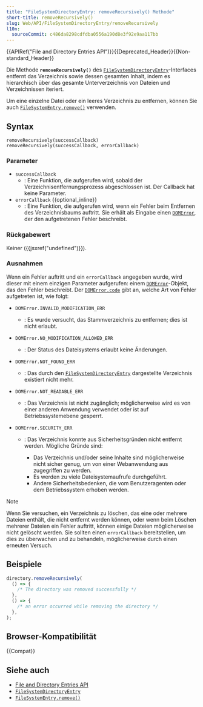 ```yaml
---
title: "FileSystemDirectoryEntry: removeRecursively() Methode"
short-title: removeRecursively()
slug: Web/API/FileSystemDirectoryEntry/removeRecursively
l10n:
  sourceCommit: c486da8298cdfdba0556a190d8e3f92e9aa117bb
---
```


{{APIRef("File and Directory Entries API")}}{{Deprecated_Header}}{{Non-standard_Header}}

Die Methode **`removeRecursively()`** des [`FileSystemDirectoryEntry`](/de/docs/Web/API/FileSystemDirectoryEntry)-Interfaces entfernt das Verzeichnis sowie dessen gesamten Inhalt, indem es hierarchisch über das gesamte Unterverzeichnis von Dateien und Verzeichnissen iteriert.

Um eine einzelne Datei oder ein leeres Verzeichnis zu entfernen, können Sie auch [`FileSystemEntry.remove()`](/de/docs/Web/API/FileSystemEntry/remove) verwenden.

## Syntax

```js-nolint
removeRecursively(successCallback)
removeRecursively(successCallback, errorCallback)
```

### Parameter

- `successCallback`
  - : Eine Funktion, die aufgerufen wird, sobald der Verzeichnisentfernungsprozess abgeschlossen ist. Der Callback hat keine Parameter.
- `errorCallback` {{optional_inline}}
  - : Eine Funktion, die aufgerufen wird, wenn ein Fehler beim Entfernen des Verzeichnisbaums auftritt. Sie erhält als Eingabe einen [`DOMError`](/de/docs/Web/API/DOMError), der den aufgetretenen Fehler beschreibt.

### Rückgabewert

Keiner ({{jsxref("undefined")}}).

### Ausnahmen

Wenn ein Fehler auftritt und ein `errorCallback` angegeben wurde, wird dieser mit einem einzigen Parameter aufgerufen: einem [`DOMError`](/de/docs/Web/API/DOMError)-Objekt, das den Fehler beschreibt. Der [`DOMError.code`](/de/docs/Web/API/DOMError/code) gibt an, welche Art von Fehler aufgetreten ist, wie folgt:

- `DOMError.INVALID_MODIFICATION_ERR`
  - : Es wurde versucht, das Stammverzeichnis zu entfernen; dies ist nicht erlaubt.
- `DOMError.NO_MODIFICATION_ALLOWED_ERR`
  - : Der Status des Dateisystems erlaubt keine Änderungen.
- `DOMError.NOT_FOUND_ERR`
  - : Das durch den [`FileSystemDirectoryEntry`](/de/docs/Web/API/FileSystemDirectoryEntry) dargestellte Verzeichnis existiert nicht mehr.
- `DOMError.NOT_READABLE_ERR`
  - : Das Verzeichnis ist nicht zugänglich; möglicherweise wird es von einer anderen Anwendung verwendet oder ist auf Betriebssystemebene gesperrt.
- `DOMError.SECURITY_ERR`

  - : Das Verzeichnis konnte aus Sicherheitsgründen nicht entfernt werden. Mögliche Gründe sind:

    - Das Verzeichnis und/oder seine Inhalte sind möglicherweise nicht sicher genug, um von einer Webanwendung aus zugegriffen zu werden.
    - Es werden zu viele Dateisystemaufrufe durchgeführt.
    - Andere Sicherheitsbedenken, die vom Benutzeragenten oder dem Betriebssystem erhoben werden.

> [!NOTE]
> Wenn Sie versuchen, ein Verzeichnis zu löschen, das eine oder mehrere Dateien enthält, die nicht entfernt werden können, oder wenn beim Löschen mehrerer Dateien ein Fehler auftritt, können einige Dateien möglicherweise nicht gelöscht werden. Sie sollten einen `errorCallback` bereitstellen, um dies zu überwachen und zu behandeln, möglicherweise durch einen erneuten Versuch.

## Beispiele

```js
directory.removeRecursively(
  () => {
    /* The directory was removed successfully */
  },
  () => {
    /* an error occurred while removing the directory */
  },
);
```

## Browser-Kompatibilität

{{Compat}}

## Siehe auch

- [File and Directory Entries API](/de/docs/Web/API/File_and_Directory_Entries_API)
- [`FileSystemDirectoryEntry`](/de/docs/Web/API/FileSystemDirectoryEntry)
- [`FileSystemEntry.remove()`](/de/docs/Web/API/FileSystemEntry/remove)
